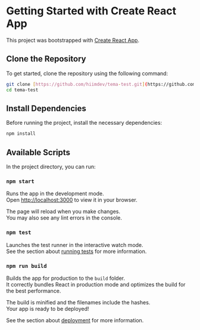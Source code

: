 # Getting Started with Create React App

This project was bootstrapped with [Create React App](https://github.com/facebook/create-react-app).

## Clone the Repository

To get started, clone the repository using the following command:

```sh
git clone [https://github.com/hiimdev/tema-test.git](https://github.com/hiimdev/tema-test.git)
cd tema-test
```

## Install Dependencies

Before running the project, install the necessary dependencies:

```sh
npm install
```

## Available Scripts

In the project directory, you can run:

### `npm start`

Runs the app in the development mode.\
Open [http://localhost:3000](http://localhost:3000) to view it in your browser.

The page will reload when you make changes.\
You may also see any lint errors in the console.

### `npm test`

Launches the test runner in the interactive watch mode.\
See the section about [running tests](https://facebook.github.io/create-react-app/docs/running-tests) for more information.

### `npm run build`

Builds the app for production to the `build` folder.\
It correctly bundles React in production mode and optimizes the build for the best performance.

The build is minified and the filenames include the hashes.\
Your app is ready to be deployed!

See the section about [deployment](https://facebook.github.io/create-react-app/docs/deployment) for more information.
